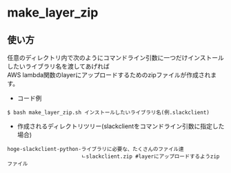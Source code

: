 # make_layer_zip

## 使い方

任意のディレクトリ内で次のようにコマンドライン引数に一つだけインストールしたいライブラリ名を渡してあげれば<br>
AWS lambda関数のlayerにアップロードするためのzipファイルが作成されます。

* コード例

```
$ bash make_layer_zip.sh インストールしたいライブラリ名(例.slackclient)
```

* 作成されるディレクトリツリー(slackclientをコマンドライン引数に指定した場合)

```
hoge-slackclient-python-ライブラリに必要な、たくさんのファイル達
                        ㄴslackclient.zip #layerにアップロードするようzipファイル
```
